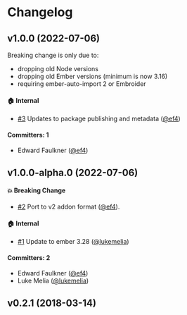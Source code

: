 # Changelog


## v1.0.0 (2022-07-06)

Breaking change is only due to:
 - dropping old Node versions
 - dropping old Ember versions (minimum is now 3.16)
 - requiring ember-auto-import 2 or Embroider

#### :house: Internal
* [#3](https://github.com/ef4/ember-css-url/pull/3) Updates to package publishing and metadata ([@ef4](https://github.com/ef4))

#### Committers: 1
- Edward Faulkner ([@ef4](https://github.com/ef4))

## v1.0.0-alpha.0 (2022-07-06)

#### :boom: Breaking Change
* [#2](https://github.com/ef4/ember-css-url/pull/2) Port to v2 addon format ([@ef4](https://github.com/ef4)). 

#### :house: Internal
* [#1](https://github.com/ef4/ember-css-url/pull/1) Update to ember 3.28 ([@lukemelia](https://github.com/lukemelia))

#### Committers: 2
- Edward Faulkner ([@ef4](https://github.com/ef4))
- Luke Melia ([@lukemelia](https://github.com/lukemelia))

## v0.2.1 (2018-03-14)


